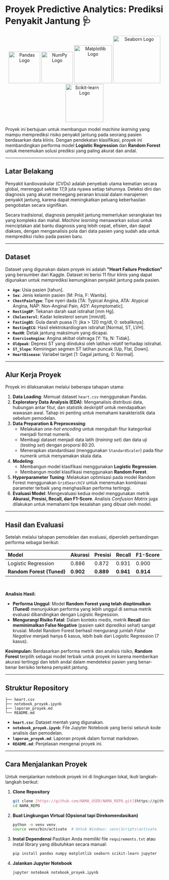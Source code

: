 # Proyek Predictive Analytics: Prediksi Penyakit Jantung 🩺

<p align="center">
  <img src="https://upload.wikimedia.org/wikipedia/commons/thumb/e/ed/Pandas_logo.svg/2560px-Pandas_logo.svg.png" width="100" alt="Pandas Logo">
  <img src="https://upload.wikimedia.org/wikipedia/commons/thumb/3/31/NumPy_logo_2020.svg/2560px-NumPy_logo_2020.svg.png" width="100" alt="NumPy Logo">
  <img src="https://upload.wikimedia.org/wikipedia/commons/thumb/0/01/Created_with_Matplotlib-logo.svg/1200px-Created_with_Matplotlib-logo.svg.png" width="120" alt="Matplotlib Logo">
  <img src="https://seaborn.pydata.org/_images/logo-wide-lightbg.svg" width="150" alt="Seaborn Logo">
  <img src="https://upload.wikimedia.org/wikipedia/commons/thumb/0/05/Scikit_learn_logo_small.svg/1200px-Scikit_learn_logo_small.svg.png" width="120" alt="Scikit-learn Logo">
</p>

Proyek ini bertujuan untuk membangun model _machine learning_ yang mampu memprediksi risiko penyakit jantung pada seorang pasien berdasarkan data klinis. Dengan pendekatan klasifikasi, proyek ini membandingkan performa model **Logistic Regression** dan **Random Forest** untuk menemukan solusi prediksi yang paling akurat dan andal.

---

## **Latar Belakang**

Penyakit kardiovaskular (CVDs) adalah penyebab utama kematian secara global, merenggut sekitar 17,9 juta nyawa setiap tahunnya. Deteksi dini dan diagnosis yang akurat memegang peranan krusial dalam manajemen penyakit jantung, karena dapat meningkatkan peluang keberhasilan pengobatan secara signifikan.

Secara tradisional, diagnosis penyakit jantung memerlukan serangkaian tes yang kompleks dan mahal. _Machine learning_ menawarkan solusi untuk menciptakan alat bantu diagnosis yang lebih cepat, efisien, dan dapat diakses, dengan menganalisis pola dari data pasien yang sudah ada untuk memprediksi risiko pada pasien baru.

---

## **Dataset**

Dataset yang digunakan dalam proyek ini adalah **"Heart Failure Prediction"** yang bersumber dari Kaggle. Dataset ini berisi 11 fitur klinis yang dapat digunakan untuk memprediksi kemungkinan penyakit jantung pada pasien.

- **`Age`**: Usia pasien [tahun].
- **`Sex`**: Jenis kelamin pasien [M: Pria, F: Wanita].
- **`ChestPainType`**: Tipe nyeri dada [TA: Typical Angina, ATA: Atypical Angina, NAP: Non-Anginal Pain, ASY: Asymptomatic].
- **`RestingBP`**: Tekanan darah saat istirahat [mm Hg].
- **`Cholesterol`**: Kadar kolesterol serum [mm/dl].
- **`FastingBS`**: Gula darah puasa [1: jika > 120 mg/dl, 0: sebaliknya].
- **`RestingECG`**: Hasil elektrokardiogram istirahat [Normal, ST, LVH].
- **`MaxHR`**: Detak jantung maksimum yang dicapai.
- **`ExerciseAngina`**: Angina akibat olahraga [Y: Ya, N: Tidak].
- **`Oldpeak`**: Depresi ST yang diinduksi oleh latihan relatif terhadap istirahat.
- **`ST_Slope`**: Kemiringan segmen ST latihan puncak [Up, Flat, Down].
- **`HeartDisease`**: Variabel target [1: Gagal jantung, 0: Normal].

---

## **Alur Kerja Proyek**

Proyek ini dilaksanakan melalui beberapa tahapan utama:

1.  **Data Loading**: Memuat dataset `heart.csv` menggunakan Pandas.
2.  **Exploratory Data Analysis (EDA)**: Menganalisis distribusi data, hubungan antar fitur, dan statistik deskriptif untuk mendapatkan wawasan awal. Tahap ini penting untuk memahami karakteristik data sebelum pemodelan.
3.  **Data Preparation & Preprocessing**:
    - Melakukan _one-hot encoding_ untuk mengubah fitur kategorikal menjadi format numerik.
    - Membagi dataset menjadi data latih (_training set_) dan data uji (_testing set_) dengan proporsi 80:20.
    - Menerapkan standardisasi (menggunakan `StandardScaler`) pada fitur numerik untuk menyamakan skala data.
4.  **Modeling**:
    - Membangun model klasifikasi menggunakan **Logistic Regression**.
    - Membangun model klasifikasi menggunakan **Random Forest**.
5.  **Hyperparameter Tuning**: Melakukan optimisasi pada model Random Forest menggunakan `GridSearchCV` untuk menemukan kombinasi parameter terbaik yang menghasilkan performa tertinggi.
6.  **Evaluasi Model**: Mengevaluasi kedua model menggunakan metrik **Akurasi, Presisi, Recall, dan F1-Score**. Analisis _Confusion Matrix_ juga dilakukan untuk memahami tipe kesalahan yang dibuat oleh model.

---

## **Hasil dan Evaluasi**

Setelah melalui tahapan pemodelan dan evaluasi, diperoleh perbandingan performa sebagai berikut:

| Model                     | Akurasi   | Presisi   | Recall    | F1-Score  |
| :------------------------ | :-------- | :-------- | :-------- | :-------- |
| Logistic Regression       | 0.886     | 0.872     | 0.931     | 0.900     |
| **Random Forest (Tuned)** | **0.902** | **0.889** | **0.941** | **0.914** |

<br>

**Analisis Hasil:**

- **Performa Unggul**: Model **Random Forest yang telah dioptimalkan (Tuned)** menunjukkan performa yang lebih unggul di semua metrik evaluasi dibandingkan dengan Logistic Regression.
- **Mengurangi Risiko Fatal**: Dalam konteks medis, metrik **Recall** dan **meminimalkan False Negative** (pasien sakit diprediksi sehat) sangat krusial. Model Random Forest berhasil mengurangi jumlah _False Negative_ menjadi hanya 6 kasus, lebih baik dari Logistic Regression (7 kasus).

**Kesimpulan:**
Berdasarkan performa metrik dan analisis risiko, **Random Forest** terpilih sebagai model terbaik untuk proyek ini karena memberikan akurasi tertinggi dan lebih andal dalam mendeteksi pasien yang benar-benar berisiko terkena penyakit jantung.

---

## **Struktur Repository**

```
├── heart.csv
├── notebook_proyek.ipynb
├── laporan_proyek.md
└── README.md
```

- **`heart.csv`**: Dataset mentah yang digunakan.
- **`notebook_proyek.ipynb`**: File Jupyter Notebook yang berisi seluruh kode analisis dan pemodelan.
- **`laporan_proyek.md`**: Laporan proyek dalam format markdown.
- **`README.md`**: Penjelasan mengenai proyek ini.

---

## **Cara Menjalankan Proyek**

Untuk menjalankan notebook proyek ini di lingkungan lokal, ikuti langkah-langkah berikut:

1.  **Clone Repository**

    ```bash
    git clone [https://github.com/NAMA_USER/NAMA_REPO.git](https://github.com/NAMA_USER/NAMA_REPO.git)
    cd NAMA_REPO
    ```

2.  **Buat Lingkungan Virtual (Opsional tapi Direkomendasikan)**

    ```bash
    python -m venv venv
    source venv/bin/activate  # Untuk Windows: venv\Scripts\activate
    ```

3.  **Instal Dependensi**
    Pastikan Anda memiliki file `requirements.txt` atau instal library yang dibutuhkan secara manual:

    ```bash
    pip install pandas numpy matplotlib seaborn scikit-learn jupyter
    ```

4.  **Jalankan Jupyter Notebook**
    ```bash
    jupyter notebook notebook_proyek.ipynb
    ```

```

```
